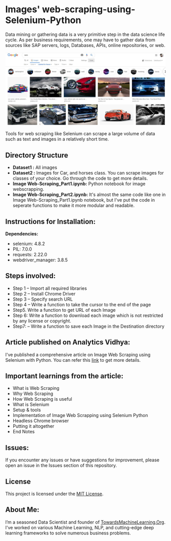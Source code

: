 # Images' web-scraping-using-Selenium-Python

Data mining or gathering data is a very primitive step in the data science life cycle. As per business requirements, one may have to gather data from sources like SAP servers, logs, Databases, APIs, online repositories, or web.

![Images' web-scrapping ](https://github.com/venus0213/webScraping-selenium/blob/master/ImagesWebscrapping.jpg)

Tools for web scraping like Selenium can scrape a large volume of data such as text and images in a relatively short time.

## **Directory Structure**
* **Dataset1 :** All images
* **Dataset2 :** Images for Car, and horses class. You can scrape images for classes of your choice. Go through the code to get more details.
* **Image Web-Scraping_Part1.ipynb:** Python notebook for image webscrapping.
* **Image Web-Scraping_Part2.ipynb:** It's almost the same code like one in Image Web-Scraping_Part1.ipynb notebook, but I've put the code in seperate functions to make it more modular and readable.

## **Instructions for Installation:**
**Dependencies:**
 * selenium: 4.8.2
 * PIL: 7.0.0
 * requests: 2.22.0
 * webdriver_manager: 3.8.5

## **Steps involved:**

* Step 1 – Import all required libraries
* Step 2 – Install Chrome Driver
* Step 3 – Specify search URL
* Step 4 –  Write a function to take the cursor to the end of the page
* Step5. Write a function to get URL of each Image
* Step 6: Write a function to download each image which is not restricted by any license or copyright.
* Step7: – Write a function to save each Image in the Destination directory



## **Article published on Analytics Vidhya:** 
I've published a comprehensive article on Image Web Scraping using Selenium with Python. You can refer this [link](https://www.analyticsvidhya.com/blog/2020/08/web-scraping-selenium-with-python/) to get more details.

## **Important learnings from the article:**
 * What is Web Scraping
 * Why Web Scraping
 * How Web Scraping is useful
 * What is Selenium
 * Setup & tools
 * Implementation of Image Web Scrapping using Selenium Python
 * Headless Chrome browser
 * Putting it altogether
 * End Notes

## Issues:
If you encounter any issues or have suggestions for improvement, please open an issue in the Issues section of this repository.

## License

This project is licensed under the [MIT License](LICENSE).

## **About Me**:
I’m a seasoned Data Scientist and founder of [TowardsMachineLearning.Org](https://towardsmachinelearning.org/). I've worked on various Machine Learning, NLP, and cutting-edge deep learning frameworks to solve numerous business problems.
